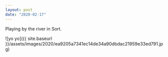 ```yaml
---
layout: post
date: "2020-02-17"
---
```


Playing by the river in Sort.

![yo yo]({{ site.baseurl }}/assets/images/2020/ea9205a7341ec14de34a90dbdac21959e33ed791.jpg)
